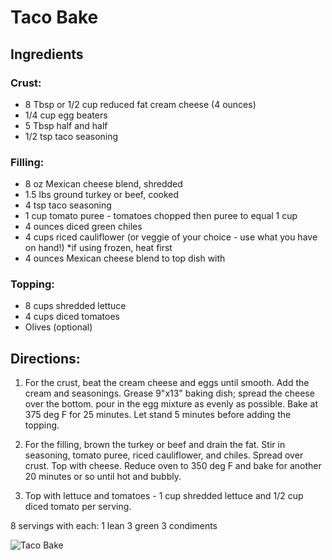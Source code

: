 # Taco Bake

## Ingredients
### Crust:
* 8 Tbsp or 1/2 cup reduced fat cream cheese (4 ounces)
* 1/4 cup egg beaters
* 5 Tbsp half and half
* 1/2 tsp taco seasoning

### Filling:
* 8 oz Mexican cheese blend, shredded
* 1.5 lbs ground turkey or beef, cooked
* 4 tsp taco seasoning
* 1 cup tomato puree - tomatoes chopped then puree to equal 1 cup
* 4 ounces diced green chiles
* 4 cups riced cauliflower (or veggie of your choice - use what you have on hand!) *if using frozen, heat first
* 4 ounces Mexican cheese blend to top dish with 

### Topping: 
* 8 cups shredded lettuce
* 4 cups diced tomatoes
* Olives (optional)

## Directions:
1. For the crust, beat the cream cheese and eggs until smooth. Add the cream and seasonings. Grease 9"x13" baking dish; spread the cheese over the bottom. pour in the egg mixture as evenly as possible. Bake at 375 deg F for 25 minutes. Let stand 5 minutes before adding the topping.

1. For the filling, brown the turkey or beef and drain the fat. Stir in seasoning, tomato puree, riced cauliflower, and chiles. Spread over crust. Top with cheese. Reduce oven to 350 deg F and bake for another 20 minutes or so until hot and bubbly.

1. Top with lettuce and tomatoes - 1 cup shredded lettuce and 1/2 cup diced tomato per serving. 

8 servings with each:
1 lean
3 green
3 condiments

![Taco Bake](/images/Taco%20Bake.png)

